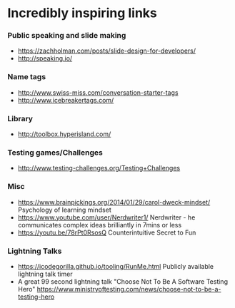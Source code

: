 # Incredibly inspiring links

### Public speaking and slide making
* https://zachholman.com/posts/slide-design-for-developers/
* http://speaking.io/
### Name tags
* http://www.swiss-miss.com/conversation-starter-tags
* http://www.icebreakertags.com/
### Library 
* http://toolbox.hyperisland.com/
### Testing games/Challenges
* http://www.testing-challenges.org/Testing+Challenges
### Misc
* https://www.brainpickings.org/2014/01/29/carol-dweck-mindset/ Psychology of learning mindset
* https://www.youtube.com/user/Nerdwriter1/ Nerdwriter - he communicates complex ideas brilliantly in 7mins or less
* https://youtu.be/78rPt0RsosQ Counterintuitive Secret to Fun
### Lightning Talks
* https://icodegorilla.github.io/tooling/RunMe.html Publicly available lightning talk timer
* A great 99 second lightning talk "Choose Not To Be A Software Testing Hero" https://www.ministryoftesting.com/news/choose-not-to-be-a-testing-hero
